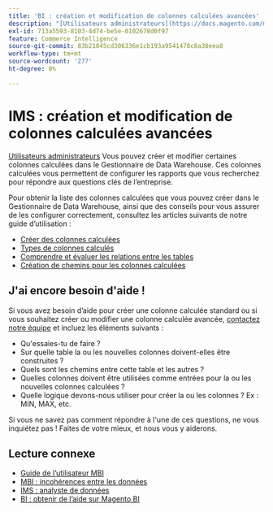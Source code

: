 ```yaml
---
title: 'BI : création et modification de colonnes calculées avancées'
description: "[Utilisateurs administrateurs](https://docs.magento.com/mbi/administrator/user-management/user-management.html) ont la possibilité de créer et de modifier certaines colonnes calculées dans le Gestionnaire de Data Warehouse. Ces colonnes calculées vous permettent de configurer les rapports que vous recherchez pour répondre aux questions clés de l’entreprise."
exl-id: 713a5593-8103-4d74-be5e-0102678d0f97
feature: Commerce Intelligence
source-git-commit: 83b21845cd306336e1cb193a9541478c8a38eea8
workflow-type: tm+mt
source-wordcount: '277'
ht-degree: 0%

---
```


# IMS : création et modification de colonnes calculées avancées

[Utilisateurs administrateurs](https://docs.magento.com/mbi/administrator/user-management/user-management.html) Vous pouvez créer et modifier certaines colonnes calculées dans le Gestionnaire de Data Warehouse. Ces colonnes calculées vous permettent de configurer les rapports que vous recherchez pour répondre aux questions clés de l’entreprise.

Pour obtenir la liste des colonnes calculées que vous pouvez créer dans le Gestionnaire de Data Warehouse, ainsi que des conseils pour vous assurer de les configurer correctement, consultez les articles suivants de notre guide d’utilisation :

* [Créer des colonnes calculées](https://docs.magento.com/mbi/data-analyst/data-warehouse-mgr/creating-calculated-columns.html)
* [Types de colonnes calculés](https://docs.magento.com/mbi/data-analyst/data-warehouse-mgr/calc-column-types.html)
* [Comprendre et évaluer les relations entre les tables](https://docs.magento.com/mbi/data-analyst/data-warehouse-mgr/table-relationships.html)
* [Création de chemins pour les colonnes calculées](https://docs.magento.com/mbi/data-analyst/data-warehouse-mgr/create-paths-calc-columns.html)

## J&#39;ai encore besoin d&#39;aide !

Si vous avez besoin d’aide pour créer une colonne calculée standard ou si vous souhaitez créer ou modifier une colonne calculée avancée, [contactez notre équipe](/help/help-center-guide/help-center/magento-help-center-user-guide.md#submit-ticket) et incluez les éléments suivants :

* Qu&#39;essaies-tu de faire ?
* Sur quelle table la ou les nouvelles colonnes doivent-elles être construites ?
* Quels sont les chemins entre cette table et les autres ?
* Quelles colonnes doivent être utilisées comme entrées pour la ou les nouvelles colonnes calculées ?
* Quelle logique devons-nous utiliser pour créer la ou les colonnes ? Ex : MIN, MAX, etc.

Si vous ne savez pas comment répondre à l&#39;une de ces questions, ne vous inquiétez pas ! Faites de votre mieux, et nous vous y aiderons.

## Lecture connexe

* [Guide de l’utilisateur MBI](https://docs.magento.com/mbi)
* [MBI : incohérences entre les données](/help/troubleshooting/miscellaneous/mbi-data-discrepancies.md)
* [IMS : analyste de données](https://docs.magento.com/mbi/data-analyst.html)
* [BI : obtenir de l’aide sur Magento BI](https://docs.magento.com/mbi/getting-started/support.html)
